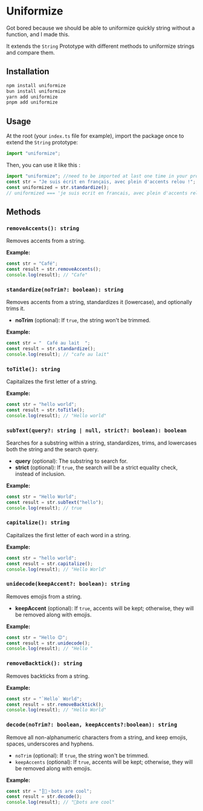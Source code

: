 # Uniformize

Got bored because we should be able to uniformize quickly string without a function, and I made this.

It extends the `String` Prototype with different methods to uniformize strings and compare them.

## Installation

```bash
npm install uniformize
bun install uniformize
yarn add uniformize
pnpm add uniformize
```

## Usage

At the root (your `index.ts` file for example), import the package once to extend the `String` prototype:

```ts
import "uniformize";
```

Then, you can use it like this :

```ts
import "uniformize"; //need to be imported at last one time in your project, for example, in your `index.ts` file
const str = "Je suis écrit en français, avec plein d'accents relou !";
const uniformized = str.standardize();
// uniformized === 'je suis ecrit en francais, avec plein d'accents relou !'
```

## Methods
### `removeAccents(): string`
Removes accents from a string.

**Example:**
```javascript
const str = "Café";
const result = str.removeAccents();
console.log(result); // "Cafe"
```

### `standardize(noTrim?: boolean): string`
Removes accents from a string, standardizes it (lowercase), and optionally trims it.

- **noTrim** (optional): If `true`, the string won't be trimmed.

**Example:**
```javascript
const str = "  Café au lait  ";
const result = str.standardize();
console.log(result); // "cafe au lait"
```

### `toTitle(): string`
Capitalizes the first letter of a string.

**Example:**
```javascript
const str = "hello world";
const result = str.toTitle();
console.log(result); // "Hello world"
```

### `subText(query?: string | null, strict?: boolean): boolean`
Searches for a substring within a string, standardizes, trims, and lowercases both the string and the search query.

- **query** (optional): The substring to search for.
- **strict** (optional): If `true`, the search will be a strict equality check, instead of inclusion.

**Example:**
```javascript
const str = "Hello World";
const result = str.subText("hello");
console.log(result); // true
```

### `capitalize(): string`
Capitalizes the first letter of each word in a string.

**Example:**
```javascript
const str = "hello world";
const result = str.capitalize();
console.log(result); // "Hello World"
```

### `unidecode(keepAccent?: boolean): string`
Removes emojis from a string.

- **keepAccent** (optional): If `true`, accents will be kept; otherwise, they will be removed along with emojis.

**Example:**
```javascript
const str = "Hello 😊";
const result = str.unidecode();
console.log(result); // "Hello "
```

### `removeBacktick(): string`
Removes backticks from a string.

**Example:**
```javascript
const str = "`Hello` World";
const result = str.removeBacktick();
console.log(result); // "Hello World"
```

### `decode(noTrim?: boolean, keepAccents?:boolean): string`
Remove all non-alphanumeric characters from a string, and keep emojis, spaces, underscores and hyphens.
- `noTrim` (optional): If `true`, the string won't be trimmed.
- `keepAccents` (optional): If `true`, accents will be kept; otherwise, they will be removed along with emojis.

**Example:**
```javascript
const str = "┇🤖・bots are cool";
const result = str.decode();
console.log(result); // "🤖bots are cool"
```